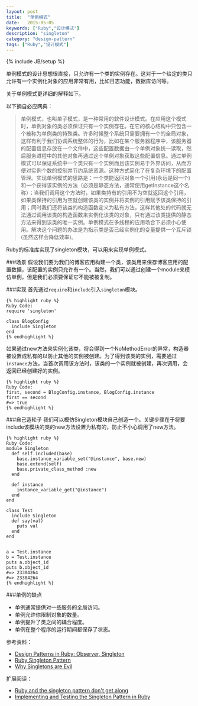 ```yaml
---
layout: post
title:  "单例模式"
date:   2015-05-05
keywords: ["Ruby","设计模式"]
description: "singleton"
category: "design-pattern"
tags: ["Ruby","设计模式"]
---
```

{% include JB/setup %}

单例模式的设计思想很直接，只允许有一个类的实例存在。这对于一个给定的类只允许有一个实例化对象的应用非常有用，比如日志功能，数据库访问等。

关于单例模式更详细的解释如下。

以下摘自必应网典：
> 单例模式，也叫单子模式，是一种常用的软件设计模式。在应用这个模式时，单例对象的类必须保证只有一个实例存在。在它的核心结构中只包含一个被称为单例类的特殊类。许多时候整个系统只需要拥有一个的全局对象，这样有利于我们协调系统整体的行为，比如在某个服务器程序中，该服务器的配置信息存放在一个文件中，这些配置数据由一个单例对象统一读取，然后服务进程中的其他对象再通过这个单例对象获取这些配置信息。通过单例模式可以保证系统中一个类只有一个实例而且该实例易于外界访问，从而方便对实例个数的控制并节约系统资源。这种方式简化了在复杂环境下的配置管理。实现单例模式的思路是：一个类能返回对象一个引用(永远是同一个)和一个获得该实例的方法（必须是静态方法，通常使用getInstance这个名称）；当我们调用这个方法时，如果类持有的引用不为空就返回这个引用，如果类保持的引用为空就创建该类的实例并将实例的引用赋予该类保持的引用；同时我们还将该类的构造函数定义为私有方法，这样其他处的代码就无法通过调用该类的构造函数来实例化该类的对象，只有通过该类提供的静态方法来得到该类的唯一实例。单例模式在多线程的应用场合下必须小心使用。解决这个问题的办法是为指示类是否已经实例化的变量提供一个互斥锁(虽然这样会降低效率)。

Ruby的标准库实现了singleton模块，可以用来实现单例模式。

###场景
假设我们要为我们的博客应用构建一个类，该类用来保存博客应用的配置数据，该配置的实例只允许有一个。当然，我们可以通过创建一个module来模仿单例，但是我们必须要保证它不能被被复制。

###实现
首先通过`require`和`include`引入`singleton`模块。
    
    {% highlight ruby %}
    Ruby Code:
    require 'singleton'

    class BlogConfig
      include Singleton
    end
    {% endhighlight %}

如果通过new方法来实例化该类，将会得到一个NoMethodError的异常，构造器被设置成私有的以防止其他的实例被创建。为了得到该类的实例，需要通过`instance`方法，当首次调用该方法时，该类的一个实例就被创建，再次调用，会返回已经创建好的实例。

    {% highlight ruby %}
    Ruby Code:
    first, second = BlogConfig.instance, BlogConfig.instance
    first == second
    #=> true
    {% endhighlight %}
###自己造轮子
我们可以模仿Singleton模块自己创造一个。关键步骤在于将要include该模块的类的new方法设置为私有的，防止不小心调用了new方法。

    {% highlight ruby %}
    Ruby Code:
    module Singleton
      def self.included(base)
        base.instance_variable_set("@instance", base.new)
        base.extend(self)
        base.private_class_method :new
      end
    
      def instance
        instance_variable_get("@instance")
      end
    end
    
    class Test
      include Singleton
      def say(val)
        puts val
      end
    end
    
    
    a = Test.instance 
    b = Test.instance
    puts a.object_id
    puts b.object_id
    #=> 23304264
    #=> 23304264
    {% endhighlight %}

###单例的缺点

- 单例通常提供对一些服务的全局访问。
- 单例允许你限制对象的数量。
- 单例提升了类之间的耦合程度。
- 单例在整个程序的运行期间都保存了状态。

参考资料：

- [Design Patterns in Ruby: Observer, Singleton](http://www.sitepoint.com/design-patterns-in-ruby-observer-singleton/ "Design Patterns in Ruby: Observer, Singleton")
- [Ruby Singleton Pattern](http://dalibornasevic.com/posts/9-ruby-singleton-pattern-again "Ruby Singleton Pattern")
- [Why Singletons are Evil](http://blogs.msdn.com/b/scottdensmore/archive/2004/05/25/140827.aspx "Why Singletons are Evil")

扩展阅读：

- [Ruby and the singleton pattern don't get along](https://practicingruby.com/articles/ruby-and-the-singleton-pattern-dont-get-along "Ruby and the singleton pattern don't get along")
- [Implementing and Testing the Singleton Pattern in Ruby](http://blog.8thlight.com/josh-cheek/2012/10/20/implementing-and-testing-the-singleton-pattern-in-ruby.html "Implementing and Testing the Singleton Pattern in Ruby")
